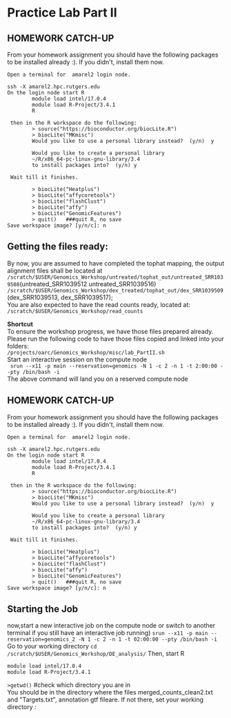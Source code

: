 # Practice Lab Part II

##  HOMEWORK CATCH-UP
 From your homework assignment you should have the following packages to be installed already :).
If you didn't, install them now.

```
Open a terminal for  amarel2 login node.

ssh -X amarel2.hpc.rutgers.edu
On the login node start R
        module load intel/17.0.4
        module load R-Project/3.4.1
        R

 then in the R workspace do the following:
        > source("https://bioconductor.org/biocLite.R")
        > biocLite("MKmisc")
        Would you like to use a personal library instead?  (y/n)  y

        Would you like to create a personal library
        ~/R/x86_64-pc-linux-gnu-library/3.4
        to install packages into?  (y/n) y

 Wait till it finishes.

        > biocLite("Heatplus")
        > biocLite("affycoretools")
        > biocLite("flashClust")
        > biocLite("affy")
        > biocLite("GenomicFeatures")
        > quit()   ###quit R, no save
Save workspace image? [y/n/c]: n
```

## Getting the files ready:

By now, you are assumed to have completed the tophat mapping, the output alignment files shall be located at
 `/scratch/$USER/Genomics_Workshop/untreated/tophat_out/untreated_SRR1039508`(untreated_SRR1039512  untreated_SRR1039516)  
 `/scratch/$USER/Genomics_Workshop/dex_treated/tophat_out/dex_SRR1039509` (dex_SRR1039513, dex_SRR1039517);  
 You are also expected to have the read counts ready, located at:
`/scratch/$USER/Genomics_Workshop/read_counts`  

**Shortcut**  
To ensure the workshop progress, we have those files prepared already. 
 Please run the following code to have those files copied and linked into your folders:  
 `/projects/oarc/Genomics_Workshop/misc/lab_PartII.sh`  
 Start an interactive session on the compute node  
 ` srun --x11 -p main --reservation=genomics -N 1 -c 2 -n 1 -t 2:00:00 --pty /bin/bash -i`  
 The above command will land you on a reserved compute node

##  HOMEWORK CATCH-UP
 From your homework assignment you should have the following packages to be installed already :).
If you didn't, install them now.

```
Open a terminal for  amarel2 login node.

ssh -X amarel2.hpc.rutgers.edu
On the login node start R
        module load intel/17.0.4
        module load R-Project/3.4.1
        R

 then in the R workspace do the following:
        > source("https://bioconductor.org/biocLite.R")
        > biocLite("MKmisc")
        Would you like to use a personal library instead?  (y/n)  y

        Would you like to create a personal library
        ~/R/x86_64-pc-linux-gnu-library/3.4
        to install packages into?  (y/n) y

 Wait till it finishes.

        > biocLite("Heatplus")
        > biocLite("affycoretools")
        > biocLite("flashClust")
        > biocLite("affy")
        > biocLite("GenomicFeatures")
        > quit()   ###quit R, no save
Save workspace image? [y/n/c]: n
```

## Starting the Job

now,start a new interactive job on the compute node or switch to another terminal if you still have an interactive job running)
`srun --x11 -p main --reservation=genomics_2 -N 1 -c 2 -n 1 -t 02:00:00 --pty /bin/bash -i`
Go to your working directory
 `cd /scratch/$USER/Genomics_Workshop/DE_analysis/`
 Then, start R
 ```
 module load intel/17.0.4
 module load R-Project/3.4.1 
```
 `>getwd()` #check which directory you are in  
 You should be in the directory where the files merged_counts_clean2.txt and "Targets.txt", annotation gtf fileare.
If not there,  set your working directory :











